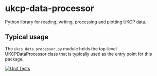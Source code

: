 # ukcp-data-processor

Python library for reading, writing, processing and plotting UKCP data.

## Typical usage

The `ukcp_data_processor.py` module holds the top-level UKCPDataProcessor 
class that is typically used as the entry point for this package.


[![Unit Tests](https://github.com/ukcp-data/ukcp-data-processor/actions/workflows/unit_tests.yml/badge.svg)](https://github.com/ukcp-data/ukcp-data-processor/actions/workflows/unit_tests.yml)
